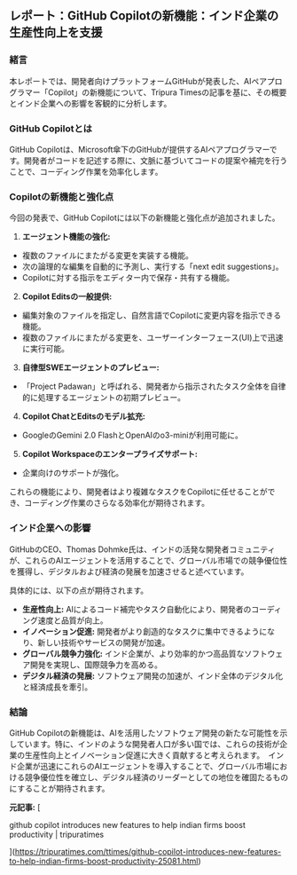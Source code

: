 ## レポート：GitHub Copilotの新機能：インド企業の生産性向上を支援

### 緒言

本レポートでは、開発者向けプラットフォームGitHubが発表した、AIペアプログラマー「Copilot」の新機能について、Tripura Timesの記事を基に、その概要とインド企業への影響を客観的に分析します。

### GitHub Copilotとは

GitHub Copilotは、Microsoft傘下のGitHubが提供するAIペアプログラマーです。開発者がコードを記述する際に、文脈に基づいてコードの提案や補完を行うことで、コーディング作業を効率化します。

### Copilotの新機能と強化点

今回の発表で、GitHub Copilotには以下の新機能と強化点が追加されました。

1. **エージェント機能の強化:**
 * 複数のファイルにまたがる変更を実装する機能。
 * 次の論理的な編集を自動的に予測し、実行する「next edit suggestions」。
 * Copilotに対する指示をエディター内で保存・共有する機能。

2. **Copilot Editsの一般提供:**
 * 編集対象のファイルを指定し、自然言語でCopilotに変更内容を指示できる機能。
 * 複数のファイルにまたがる変更を、ユーザーインターフェース(UI)上で迅速に実行可能。

3. **自律型SWEエージェントのプレビュー:**
 * 「Project Padawan」と呼ばれる、開発者から指示されたタスク全体を自律的に処理するエージェントの初期プレビュー。

4. **Copilot ChatとEditsのモデル拡充:**
 * GoogleのGemini 2.0 FlashとOpenAIのo3-miniが利用可能に。

5. **Copilot Workspaceのエンタープライズサポート:**
 * 企業向けのサポートが強化。

これらの機能により、開発者はより複雑なタスクをCopilotに任せることができ、コーディング作業のさらなる効率化が期待されます。

### インド企業への影響

GitHubのCEO、Thomas Dohmke氏は、インドの活発な開発者コミュニティが、これらのAIエージェントを活用することで、グローバル市場での競争優位性を獲得し、デジタルおよび経済の発展を加速させると述べています。

具体的には、以下の点が期待されます。

* **生産性向上:** AIによるコード補完やタスク自動化により、開発者のコーディング速度と品質が向上。
* **イノベーション促進:** 開発者がより創造的なタスクに集中できるようになり、新しい技術やサービスの開発が加速。
* **グローバル競争力強化:** インド企業が、より効率的かつ高品質なソフトウェア開発を実現し、国際競争力を高める。
* **デジタル経済の発展:** ソフトウェア開発の加速が、インド全体のデジタル化と経済成長を牽引。

### 結論

GitHub Copilotの新機能は、AIを活用したソフトウェア開発の新たな可能性を示しています。特に、インドのような開発者人口が多い国では、これらの技術が企業の生産性向上とイノベーション促進に大きく貢献すると考えられます。　インド企業が迅速にこれらのAIエージェントを導入することで、グローバル市場における競争優位性を確立し、デジタル経済のリーダーとしての地位を確固たるものにすることが期待されます。


**元記事:** [
 github copilot introduces new features to help indian firms boost productivity | tripuratimes
](https://tripuratimes.com/ttimes/github-copilot-introduces-new-features-to-help-indian-firms-boost-productivity-25081.html)